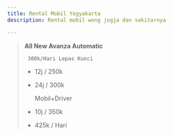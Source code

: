 ```yaml
---
title: Rental Mobil Yogyakarta
description: Rental mobil wong jogja dan sekitarnya

---
```

> **All New Avanza Automatic**                 
>
>      300k/Hari Lepas Kunci                         
>
> * 12j / 250k                                        
> * 24j / 300k
>
>   Mobil+Driver
> * 10j / 350k
> * 425k / Hari